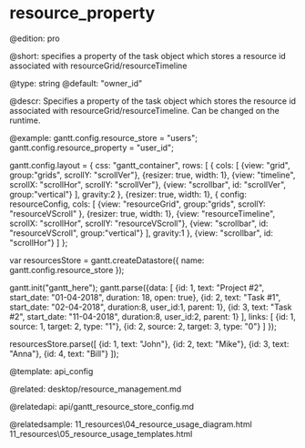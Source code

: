 resource_property
=============

@edition: pro

@short:
	specifies a property of the task object which stores a resource id associated with resourceGrid/resourceTimeline

@type: string
@default: "owner_id"

@descr:
Specifies a property of the task object which stores the resource id associated with resourceGrid/resourceTimeline. Can be changed on the runtime.


@example:
gantt.config.resource_store = "users";
gantt.config.resource_property = "user_id";

gantt.config.layout = {
  css: "gantt_container",
  rows: [
	{
	  cols: [
		{view: "grid", group:"grids", scrollY: "scrollVer"},
		{resizer: true, width: 1},
		{view: "timeline", scrollX: "scrollHor", scrollY: "scrollVer"},
		{view: "scrollbar", id: "scrollVer", group:"vertical"}
	  ],
	  gravity:2
    },
	{resizer: true, width: 1},
	{
	  config: resourceConfig,
	  cols: [
		{view: "resourceGrid", group:"grids", scrollY: "resourceVScroll" },
		{resizer: true, width: 1},
		{view: "resourceTimeline", scrollX: "scrollHor", scrollY: "resourceVScroll"},
		{view: "scrollbar", id: "resourceVScroll", group:"vertical"}
	  ],
	  gravity:1
	},
	{view: "scrollbar", id: "scrollHor"}
  ]
};

var resourcesStore = gantt.createDatastore({
	name: gantt.config.resource_store
});

gantt.init("gantt_here");
gantt.parse({data: [
  {id: 1, text: "Project #2", start_date: "01-04-2018", duration: 18, open: true},
  {id: 2, text: "Task #1", start_date: "02-04-2018", duration:8, user_id:1, parent: 1},
  {id: 3, text: "Task #2", start_date: "11-04-2018", duration:8, user_id:2, parent: 1}
 ],
 links: [
  {id: 1, source: 1, target: 2, type: "1"},
  {id: 2, source: 2, target: 3, type: "0"}
 ]
});

resourcesStore.parse([
	{id: 1, text: "John"},
	{id: 2, text: "Mike"},
	{id: 3, text: "Anna"},
	{id: 4, text: "Bill"}
]);

@template:	api_config

@related: desktop/resource_management.md

@relatedapi:
api/gantt_resource_store_config.md

@relatedsample:
11_resources\04_resource_usage_diagram.html
11_resources\05_resource_usage_templates.html

